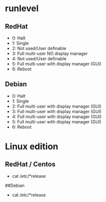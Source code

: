 # runlevel

## RedHat

- 0: Halt
- 1: Single
- 2: Not used/User definable
- 3: Full multi-user NO display manager
- 4: Not used/User definable
- 5: Full multi-user with display manager (GUI)
- 6: Reboot

## Debian

- 0: Halt
- 1: Single
- 2: Full multi-user with display manager (GUI)
- 3: Full multi-user with display manager (GUI)
- 4:  Full multi-user with display manager (GUI)
- 5: Full multi-user with display manager (GUI)
- 6: Reboot

# Linux edition
## RedHat / Centos
- cat /etc/*release

##Debian
- cat /etc/*release
